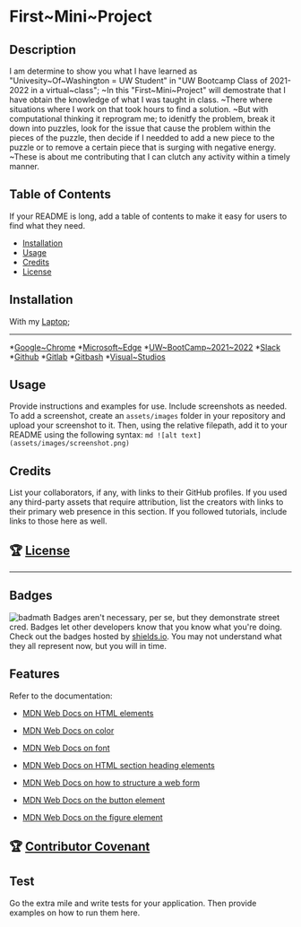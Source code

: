 # First~Mini~Project
## Description
I am determine to show you what I have learned as "Univesity~Of~Washington = UW Student" in "UW Bootcamp Class of 2021-2022 in a virtual~class";
~In this "First~Mini~Project" will demostrate that I have obtain the knowledge of what I was taught in class.
~There where situations where I work on that took hours to find a solution. 
~But with computational thinking it reprogram me; to idenitfy the problem, break it down into puzzles, look for the issue that cause the problem within the pieces of the puzzle, then decide if I needded to add a new piece to the puzzle or to remove a certain piece that is surging with negative energy.
~These is about me contributing that I can clutch any activity within a timely manner.
## Table of Contents
If your README is long, add a table of contents to make it easy for users to find what they need.
- [Installation](#installation)
- [Usage](#usage)
- [Credits](#credits)
- [License](#license)
## Installation
With my [Laptop](https://www.hp.com/us-en/shop/pdp/hp-envy-x360-laptop-15t-touch-5hk14av-1?&phclickref=&bvstate=pg:2/ct:r&cq_src=google_ads&cq_cmp=12690817676&cq_con=123460399194&cq_term=&cq_med=&cq_plac=&cq_net=g&cq_pos=&cq_plt=gp&DSA&jumpid=ps_con_nb_ns&utm_medium=ps&utm_source=ga&utm_campaign=HP-Store_US_BRA_PS_CPS_OPEX_Google_All_SEM_All_Notebooks-DSA&utm_term=&matchtype=b&adid=512564949515&addisttype=g&gclid=CjwKCAjw3riIBhAwEiwAzD3TieEqzrZL1x5ebpuHUG2oL_yn6nyyl2ZYq1l6JzMHko3ha6xMvpSiHhoC3FQQAvD_BwE&gclsrc=aw.ds);
***
*[Google~Chrome](https://www.google.com/)
*[Microsoft~Edge](https://www.microsoft.com/en-us/edge?browser=Chrome&brand=M022&OCID=AID2200279_SEM_CjwKCAjw3riIBhAwEiwAzD3TieiSyeUWwJdDha0QEES9LPU8ESJO0FM4nOb0iI96eaSl2Z-wq9CIbxoC4mAQAvD_BwE%3aG%3as&ef_id=CjwKCAjw3riIBhAwEiwAzD3TieiSyeUWwJdDha0QEES9LPU8ESJO0FM4nOb0iI96eaSl2Z-wq9CIbxoC4mAQAvD_BwE%3aG%3as&gclid=CjwKCAjw3riIBhAwEiwAzD3TieiSyeUWwJdDha0QEES9LPU8ESJO0FM4nOb0iI96eaSl2Z-wq9CIbxoC4mAQAvD_BwE&r=1)
*[UW~BootCamp~2021~2022](https://bootcampspot.com/login)
*[Slack](https://slack.com/signin#/signin)
*[Github](https://github.com/)
*[Gitlab](https://gitlab.com/users/sign_in?__cf_chl_jschl_tk__=pmd_a6f23075cc50eb7b0ccaa20807792bcf5eb3a1ee-1628372251-0-gqNtZGzNAqKjcnBszQv6)
*[Gitbash](https://git-scm.com/downloads)
*[Visual~Studios](https://code.visualstudio.com/)
## Usage
Provide instructions and examples for use. Include screenshots as needed.
To add a screenshot, create an `assets/images` folder in your repository and upload your screenshot to it. Then, using the relative filepath, add it to your README using the following syntax:
    ```md
    ![alt text](assets/images/screenshot.png)
    ```
## Credits
List your collaborators, if any, with links to their GitHub profiles.
If you used any third-party assets that require attribution, list the creators with links to their primary web presence in this section.
If you followed tutorials, include links to those here as well.
## 🏆 [License](https://git.savannah.gnu.org/cgit/bash.git/tree/COPYING)
---

## Badges
![badmath](https://img.shields.io/github/languages/top/nielsenjared/badmath)
Badges aren't necessary, per se, but they demonstrate street cred. Badges let other developers know that you know what you're doing. Check out the badges hosted by [shields.io](https://shields.io/). You may not understand what they all represent now, but you will in time.
## Features
Refer to the documentation:

* [MDN Web Docs on HTML elements](https://developer.mozilla.org/en-US/docs/Web/HTML/Element)

* [MDN Web Docs on color](https://developer.mozilla.org/en-US/docs/Web/CSS/color)

* [MDN Web Docs on font](https://developer.mozilla.org/en-US/docs/Web/CSS/font)

* [MDN Web Docs on HTML section heading elements](https://developer.mozilla.org/en-US/docs/Web/HTML/Element/Heading_Elements)

* [MDN Web Docs on how to structure a web form](https://developer.mozilla.org/en-US/docs/Learn/Forms/How_to_structure_a_web_form)

* [MDN Web Docs on the button element](https://developer.mozilla.org/en-US/docs/Web/HTML/Element/button)

* [MDN Web Docs on the figure element](https://developer.mozilla.org/en-US/docs/Web/HTML/Element/figure)
## 🏆 [Contributor Covenant](https://www.contributor-covenant.org/)
## Test
Go the extra mile and write tests for your application. Then provide examples on how to run them here.